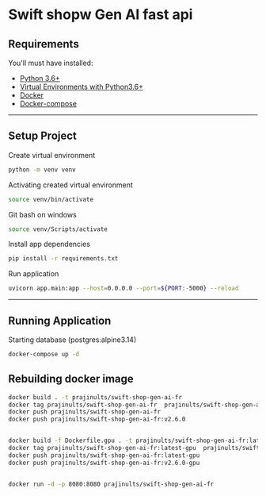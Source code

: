 # Swift shopw Gen AI fast api

## Requirements

You'll must have installed:

- [Python 3.6+](https://www.python.org/downloads/)
- [Virtual Environments with Python3.6+](https://docs.python.org/3/tutorial/venv.html)
- [Docker](https://docs.docker.com/engine/install/)
- [Docker-compose](https://docs.docker.com/compose/install/)

___

## Setup Project

Create virtual environment

```bash
python -m venv venv
```

Activating created virtual environment

```bash
source venv/bin/activate 

```

Git bash on windows

```bash
source venv/Scripts/activate 
```

Install app dependencies

```bash
pip install -r requirements.txt

```

Run application

```bash
uvicorn app.main:app --host=0.0.0.0 --port=${PORT:-5000} --reload
```

___

## Running Application

Starting database (postgres:alpine3.14)

```bash
docker-compose up -d
```

## Rebuilding docker image

```bash
docker build . -t prajinults/swift-shop-gen-ai-fr
docker tag prajinults/swift-shop-gen-ai-fr  prajinults/swift-shop-gen-ai-fr:v2.6.0
docker push prajinults/swift-shop-gen-ai-fr
docker push prajinults/swift-shop-gen-ai-fr:v2.6.0


docker build -f Dockerfile.gpu . -t prajinults/swift-shop-gen-ai-fr:latest-gpu
docker tag prajinults/swift-shop-gen-ai-fr:latest-gpu  prajinults/swift-shop-gen-ai-fr:v2.6.0-gpu
docker push prajinults/swift-shop-gen-ai-fr:latest-gpu
docker push prajinults/swift-shop-gen-ai-fr:v2.6.0-gpu
```

```bash

docker run -d -p 8080:8080 prajinults/swift-shop-gen-ai-fr

```
